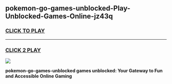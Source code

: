 
## pokemon-go-games-unblocked-Play-Unblocked-Games-Online-jz43q
<h3>
<a href="https://premium76.site?title=pokemon-go-games-unblocked&ref=25A">CLICK TO PLAY</a></h3>
<hr>

<h3>
<a href="https://premium76.site?title=pokemon-go-games-unblocked&ref=25A">CLICK 2 PLAY</a>
  
</h3>

<a href="https://premium76.site?title=pokemon-go-games-unblocked&ref=25A"><img src="https://clearcache.store/games.png"></a>


**pokemon-go-games-unblocked games unblocked: Your Gateway to Fun and Accessible Online Gaming**
